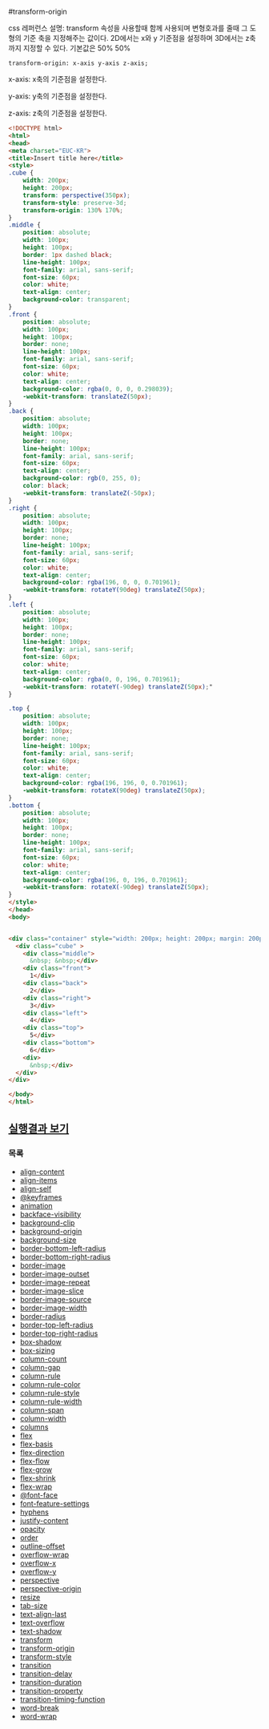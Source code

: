#transform-origin


css 레퍼런스 설명: transform 속성을 사용할때 함께 사용되며 변형호과를 줄때 그 도형의 기준 축을 지정해주는 값이다. 2D에서는 x와 y 기준점을 설정하며 3D에서는 z축까지 지정할 수 있다.
기본값은 50% 50%

```
transform-origin: x-axis y-axis z-axis;
```

x-axis: x축의 기준점을 설정한다.

y-axis: y축의 기준점을 설정한다.

z-axis: z축의 기준점을 설정한다.



```html
<!DOCTYPE html>
<html>
<head>
<meta charset="EUC-KR">
<title>Insert title here</title>
<style>
.cube {
	width: 200px;
	height: 200px;
	transform: perspective(350px);
	transform-style: preserve-3d;
	transform-origin: 130% 170%;
}
.middle {
	position: absolute;
	width: 100px;
	height: 100px;
	border: 1px dashed black;
	line-height: 100px;
	font-family: arial, sans-serif;
	font-size: 60px;
	color: white;
	text-align: center;
	background-color: transparent;
}
.front {
	position: absolute;
	width: 100px;
	height: 100px;
	border: none;
	line-height: 100px;
	font-family: arial, sans-serif;
	font-size: 60px;
	color: white;
	text-align: center;
	background-color: rgba(0, 0, 0, 0.298039);
	-webkit-transform: translateZ(50px);
}
.back {
	position: absolute;
	width: 100px;
	height: 100px;
	border: none;
	line-height: 100px;
	font-family: arial, sans-serif;
	font-size: 60px;
	text-align: center;
	background-color: rgb(0, 255, 0);
	color: black;
	-webkit-transform: translateZ(-50px);
}
.right {
	position: absolute;
	width: 100px;
	height: 100px;
	border: none;
	line-height: 100px;
	font-family: arial, sans-serif;
	font-size: 60px;
	color: white;
	text-align: center;
	background-color: rgba(196, 0, 0, 0.701961);
	-webkit-transform: rotateY(90deg) translateZ(50px);
}
.left {
	position: absolute;
	width: 100px;
	height: 100px;
	border: none;
	line-height: 100px;
	font-family: arial, sans-serif;
	font-size: 60px;
	color: white;
	text-align: center;
	background-color: rgba(0, 0, 196, 0.701961);
	-webkit-transform: rotateY(-90deg) translateZ(50px);"
}

.top {
	position: absolute;
	width: 100px;
	height: 100px;
	border: none;
	line-height: 100px;
	font-family: arial, sans-serif;
	font-size: 60px;
	color: white;
	text-align: center;
	background-color: rgba(196, 196, 0, 0.701961);
	-webkit-transform: rotateX(90deg) translateZ(50px);
}
.bottom {
	position: absolute;
	width: 100px;
	height: 100px;
	border: none;
	line-height: 100px;
	font-family: arial, sans-serif;
	font-size: 60px;
	color: white;
	text-align: center;
	background-color: rgba(196, 0, 196, 0.701961);
	-webkit-transform: rotateX(-90deg) translateZ(50px);
}
</style>
</head>
<body>


<div class="container" style="width: 200px; height: 200px; margin: 200px 0px 0px 75px; border: none;">
  <div class="cube" >
    <div class="middle">
      &nbsp; &nbsp;</div>
    <div class="front">
      1</div>
    <div class="back">
      2</div>
    <div class="right">
      3</div>
    <div class="left">
      4</div>
    <div class="top">
      5</div>
    <div class="bottom">
      6</div>
    <div>
      &nbsp;</div>
  </div>
</div>

</body>
</html>
```


## [실행결과 보기](http://codepen.io/demun/pen/qOLYxM)


### 목록
* [align-content](align-content.md)
* [align-items](align-items.md)
* [align-self](align-self.md)
* [@keyframes](@keyframes.md)
* [animation](animation.md)
* [backface-visibility](backface-visibility.md)
* [background-clip](background-clip.md)
* [background-origin](background-origin.md)
* [background-size](background-size.md)
* [border-bottom-left-radius](border-bottom-left-radius.md)
* [border-bottom-right-radius](border-bottom-right-radius.md)
* [border-image](border-image.md)
* [border-image-outset](border-image-outset.md)
* [border-image-repeat](border-image-repeat.md)
* [border-image-slice](border-image-slice.md)
* [border-image-source](border-image-source.md)
* [border-image-width](border-image-width.md)
* [border-radius](border-radius.md)
* [border-top-left-radius](border-top-left-radius.md)
* [border-top-right-radius](border-top-right-radius.md)
* [box-shadow](box-shadow.md)
* [box-sizing](box-sizing.md)
* [column-count](column-count.md)
* [column-gap](column-gap.md)
* [column-rule](column-rule.md)
* [column-rule-color](column-rule-color.md)
* [column-rule-style](column-rule-style.md)
* [column-rule-width](column-rule-width.md)
* [column-span](column-span.md)
* [column-width](column-width.md)
* [columns](columns.md)
* [flex](flex.md)
* [flex-basis](flex-basis.md)
* [flex-direction](flex-direction.md)
* [flex-flow](flex-flow.md)
* [flex-grow](flex-grow.md)
* [flex-shrink](flex-shrink.md)
* [flex-wrap](flex-wrap.md)
* [@font-face](@font-face.md)
* [font-feature-settings](font-feature-settings.md)
* [hyphens](hyphens.md)
* [justify-content](justify-content.md)
* [opacity](opacity.md)
* [order](order.md)
* [outline-offset](outline-offset.md)
* [overflow-wrap](overflow-wrap.md)
* [overflow-x](overflow-x.md)
* [overflow-y](overflow-y.md)
* [perspective](perspective.md)
* [perspective-origin](perspective-origin.md)
* [resize](resize.md)
* [tab-size](tab-size.md)
* [text-align-last](text-align-last.md)
* [text-overflow](text-overflow.md)
* [text-shadow](text-shadow.md)
* [transform](transform.md)
* [transform-origin](transform-origin.md)
* [transform-style](transform-style.md)
* [transition](transition.md)
* [transition-delay](transition-delay.md)
* [transition-duration](transition-duration.md)
* [transition-property](transition-property.md)
* [transition-timing-function](transition-timing-function.md)
* [word-break](word-break.md)
* [word-wrap](word-wrap.md)
